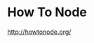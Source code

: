 <!--
id: 878045894
link: http://kevinisom.info/post/878045894/how-to-node
slug: how-to-node
date: Fri Jul 30 2010 15:42:21 GMT+1200 (NZST)
raw: {"blog_name":"kevinisom","id":878045894,"post_url":"http://kevinisom.info/post/878045894/how-to-node","slug":"how-to-node","type":"link","date":"2010-07-30 03:42:21 GMT","timestamp":1280461341,"state":"published","format":"html","reblog_key":"QokndvXT","tags":[],"short_url":"http://tmblr.co/Zw68YyqLUh6","highlighted":[],"feed_item":"http://howtonode.org/","from_feed_id":"650234","note_count":0,"title":"How To Node","url":"http://howtonode.org/","description":""}
publish: 2010-07-030
tags: 
title: How To Node
-->


How To Node
===========

<http://howtonode.org/>

